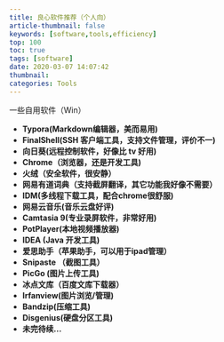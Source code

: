 ```yaml
---
title: 良心软件推荐（个人向）
article-thumbnail: false
keywords: [software,tools,efficiency]
top: 100
toc: true
tags: [software]
date: 2020-03-07 14:07:42
thumbnail:
categories: Tools
---
```


一些自用软件（Win）

<!-- more -->

* **Typora(Markdown编辑器，美而易用)**
* **FinalShell(SSH 客户端工具，支持文件管理，评价不一)**
* **向日葵(远程控制软件，好像比 tv 好用)**
* **Chrome（浏览器，还是开发工具)**
* **火绒（安全软件，很安静）**
* **网易有道词典（支持截屏翻译，其它功能我好像不需要）**
* **IDM(多线程下载工具，配合chrome很舒服)**
* **网易云音乐(音乐云盘好评)**
* **Camtasia 9(专业录屏软件，非常好用)**
* **PotPlayer(本地视频播放器)**
* **IDEA (Java 开发工具)**
* **爱思助手（苹果助手，可以用于ipad管理）**
* **Snipaste （截图工具）**
* **PicGo (图片上传工具)**
* **冰点文库（百度文库下载器）**
* **Irfanview(图片浏览/管理)**
* **Bandzip(压缩工具)**
* **Disgenius(硬盘分区工具)**
* **未完待续...**